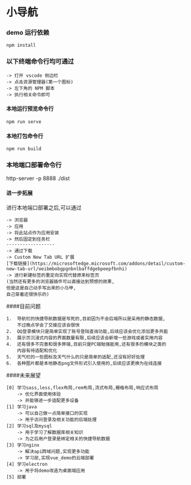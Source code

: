# 小导航

### demo 运行依赖

```
npm install
```

### 以下终端命令行均可通过

    -> 打开 vscode 侧边栏
    -> 点击资源管理器(第一个图标)
    -> 左下角的 NPM 脚本
    -> 执行相关命令即可

#### 本地运行预览命令行

```
npm run serve
```

#### 本地打包命令行

```
npm run build
```

### 本地端口部署命令行

http-server -p 8888 ./dist

#### 进一步拓展

进行本地端口部署之后,可以通过

```
-> 浏览器
-> 应用
-> 将此站点作为应用安装
-> 然后固定到任务栏
------------------
-> 通过下载
-> Custom New Tab URL 扩展
[下载链接](https://microsoftedge.microsoft.com/addons/detail/custom-new-tab-url/oeibmbobgpgnbnlbaffdgebpeepfbnhi)
-> 进行新建标签的重定向实现代替原来标签页
(当然还有更多的浏览器插件可以直接达到预想的效果,
但是这是自己动手写出来的小马甲,
自己穿着还很快乐的)
```

####目前问题

```
1.  导航栏的快捷导航数据是写死的,目前因为不会后端所以是采用的静态数据,
    不过晚点学会了交接应该会很快
2.  QQ登录模块只是简单实现了账号登陆查询功能,后续应该会优化添加更多共能
3.  展示页沉浸式内容的界面数量有限,后续应该会新增一些游戏或者实用内容
4.  还有很多不完善和很多弊端,目前只是PC端勉强能用,还有很多的模块之类的
    内容有待适配和优化
5.  天气栏的一些图标及天气什么的只是简单的适配,还没有好好处理
6.  各种图片都是本地静态png文件形式引入使用的,后续应该更换为在线连接
```

####未来展望

```
[0] 学习sass,less,flex布局,rem布局,流式布局,栅格布局,响应式布局
    -> 优化界面使用体验
    -> 并能够进一步适配更多设备
[1] 学习java
    -> 可以自己做一点简单接口的实现
    -> 用于访问登录及相关功能的后端处理
[2] 学习sql及mysql
    -> 用于学习了解数据库相关知识
    -> 为之后用户登录是绑定相关的快捷导航数据
[3] 学习nginx
    -> 解决api跨域问题,实现更多功能
    -> 学习部,实现vue_demo的云端部署
[4] 学习electron
    -> 用于将demo改造为桌面端应用
[5] 部署
```
